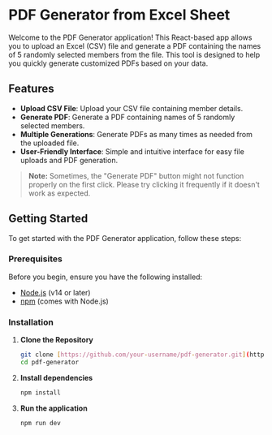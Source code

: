 # PDF Generator from Excel Sheet

Welcome to the PDF Generator application! This React-based app allows you to upload an Excel (CSV) file and generate a PDF containing the names of 5 randomly selected members from the file. This tool is designed to help you quickly generate customized PDFs based on your data.

## Features

- **Upload CSV File**: Upload your CSV file containing member details.
- **Generate PDF**: Generate a PDF containing names of 5 randomly selected members.
- **Multiple Generations**: Generate PDFs as many times as needed from the uploaded file.
- **User-Friendly Interface**: Simple and intuitive interface for easy file uploads and PDF generation.

> **Note:** Sometimes, the "Generate PDF" button might not function properly on the first click. Please try clicking it frequently if it doesn't work as expected.

## Getting Started

To get started with the PDF Generator application, follow these steps:

### Prerequisites

Before you begin, ensure you have the following installed:

- [Node.js](https://nodejs.org/) (v14 or later)
- [npm](https://www.npmjs.com/) (comes with Node.js)

### Installation

1. **Clone the Repository**

   ```bash
   git clone [https://github.com/your-username/pdf-generator.git](https://github.com/AnushkJain2201/frontend_hosho)
   cd pdf-generator

2. **Install dependencies**

   ```bash
   npm install

3. **Run the application**

   ```bash
   npm run dev
   
